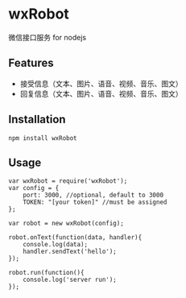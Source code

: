 wxRobot
=======

微信接口服务 for nodejs

## Features

- 接受信息（文本、图片、语音、视频、音乐、图文）
- 回复信息（文本、图片、语音、视频、音乐、图文）


## Installation

```{bash}
npm install wxRobot
```

## Usage

```
var wxRobot = require('wxRobot');
var config = {
	port: 3000, //optional, default to 3000
	TOKEN: "[your token]" //must be assigned
};

var robot = new wxRobot(config);

robot.onText(function(data, handler){
	console.log(data);
	handler.sendText('hello');
});

robot.run(function(){
	console.log('server run');
});
```
